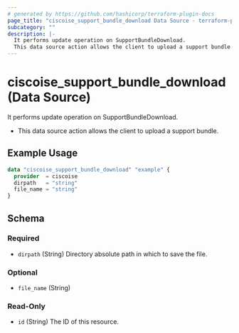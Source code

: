 ```yaml
---
# generated by https://github.com/hashicorp/terraform-plugin-docs
page_title: "ciscoise_support_bundle_download Data Source - terraform-provider-ciscoise"
subcategory: ""
description: |-
  It performs update operation on SupportBundleDownload.
  This data source action allows the client to upload a support bundle.
---
```


# ciscoise_support_bundle_download (Data Source)

It performs update operation on SupportBundleDownload.

- This data source action allows the client to upload a support bundle.

## Example Usage

```terraform
data "ciscoise_support_bundle_download" "example" {
  provider  = ciscoise
  dirpath   = "string"
  file_name = "string"
}
```

<!-- schema generated by tfplugindocs -->
## Schema

### Required

- `dirpath` (String) Directory absolute path in which to save the file.

### Optional

- `file_name` (String)

### Read-Only

- `id` (String) The ID of this resource.


